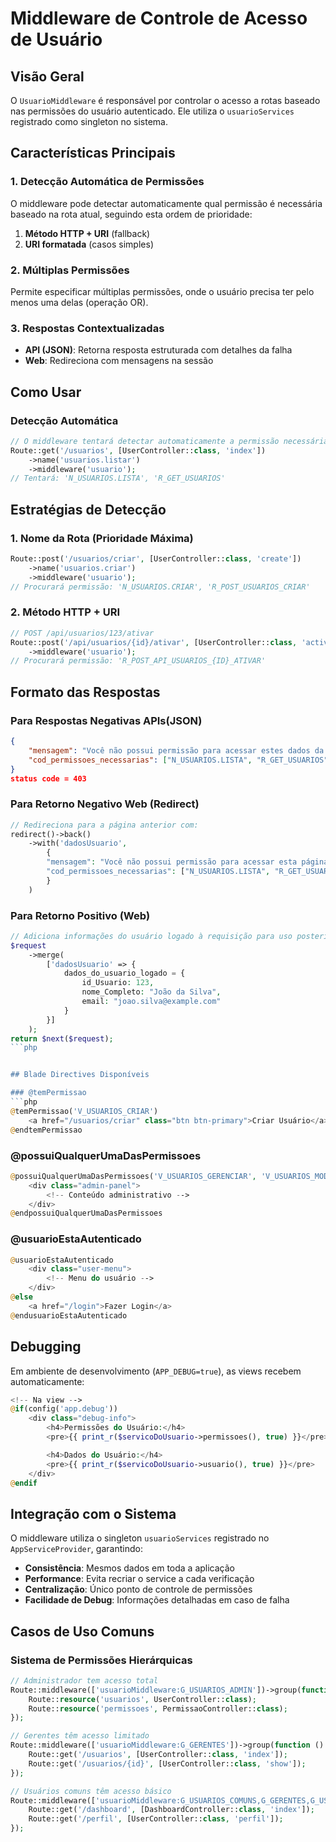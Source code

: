 # Middleware de Controle de Acesso de Usuário

## Visão Geral

O `UsuarioMiddleware` é responsável por controlar o acesso a rotas baseado nas permissões do usuário autenticado. Ele utiliza o `usuarioServices` registrado como singleton no sistema.

## Características Principais

### 1. **Detecção Automática de Permissões**
O middleware pode detectar automaticamente qual permissão é necessária baseado na rota atual, seguindo esta ordem de prioridade:

1. **Método HTTP + URI** (fallback)
2. **URI formatada** (casos simples)

### 2. **Múltiplas Permissões**
Permite especificar múltiplas permissões, onde o usuário precisa ter pelo menos uma delas (operação OR).

### 3. **Respostas Contextualizadas**
- **API (JSON)**: Retorna resposta estruturada com detalhes da falha
- **Web**: Redireciona com mensagens na sessão

## Como Usar

### Detecção Automática
```php
// O middleware tentará detectar automaticamente a permissão necessária
Route::get('/usuarios', [UserController::class, 'index'])
    ->name('usuarios.listar')
    ->middleware('usuario');
// Tentará: 'N_USUARIOS.LISTA', 'R_GET_USUARIOS'
```


## Estratégias de Detecção

### 1. Nome da Rota (Prioridade Máxima)
```php
Route::post('/usuarios/criar', [UserController::class, 'create'])
    ->name('usuarios.criar')
    ->middleware('usuario');
// Procurará permissão: 'N_USUARIOS.CRIAR', 'R_POST_USUARIOS_CRIAR'
```


### 2. Método HTTP + URI
```php
// POST /api/usuarios/123/ativar
Route::post('/api/usuarios/{id}/ativar', [UserController::class, 'activate'])
    ->middleware('usuario');
// Procurará permissão: 'R_POST_API_USUARIOS_{ID}_ATIVAR'
```



## Formato das Respostas

### Para Respostas Negativas APIs(JSON) 
```json
{
    "mensagem": "Você não possui permissão para acessar estes dados da API: /api/usuarios/123/ativar",
    "cod_permissoes_necessarias": ["N_USUARIOS.LISTA", "R_GET_USUARIOS"]
}    
status code = 403
```

### Para Retorno Negativo  Web (Redirect)
```php
// Redireciona para a página anterior com:
redirect()->back()
    ->with('dadosUsuario', 
        {
        "mensagem": "Você não possui permissão para acessar esta página.",
        "cod_permissoes_necessarias": ["N_USUARIOS.LISTA", "R_GET_USUARIOS"],
        }
    )
```

### Para Retorno Positivo (Web)
```php
// Adiciona informações do usuário logado à requisição para uso posterior
$request
    ->merge(
        ['dadosUsuario' => {
            dados_do_usuario_logado = {
                id_Usuario: 123,
                nome_Completo: "João da Silva",
                email: "joao.silva@example.com"
            }
        }]
    );
return $next($request);
```php


## Blade Directives Disponíveis

### @temPermissao
```php
@temPermissao('V_USUARIOS_CRIAR')
    <a href="/usuarios/criar" class="btn btn-primary">Criar Usuário</a>
@endtemPermissao
```

### @possuiQualquerUmaDasPermissoes
```php
@possuiQualquerUmaDasPermissoes('V_USUARIOS_GERENCIAR', 'V_USUARIOS_MODERAR')
    <div class="admin-panel">
        <!-- Conteúdo administrativo -->
    </div>
@endpossuiQualquerUmaDasPermissoes
```

### @usuarioEstaAutenticado
```php
@usuarioEstaAutenticado
    <div class="user-menu">
        <!-- Menu do usuário -->
    </div>
@else
    <a href="/login">Fazer Login</a>
@endusuarioEstaAutenticado
```

## Debugging

Em ambiente de desenvolvimento (`APP_DEBUG=true`), as views recebem automaticamente:


```php
<!-- Na view -->
@if(config('app.debug'))
    <div class="debug-info">
        <h4>Permissões do Usuário:</h4>
        <pre>{{ print_r($servicoDoUsuario->permissoes(), true) }}</pre>

        <h4>Dados do Usuário:</h4>
        <pre>{{ print_r($servicoDoUsuario->usuario(), true) }}</pre>
    </div>
@endif
```


## Integração com o Sistema

O middleware utiliza o singleton `usuarioServices` registrado no `AppServiceProvider`, garantindo:

- **Consistência**: Mesmos dados em toda a aplicação
- **Performance**: Evita recriar o service a cada verificação
- **Centralização**: Único ponto de controle de permissões
- **Facilidade de Debug**: Informações detalhadas em caso de falha

## Casos de Uso Comuns

### Sistema de Permissões Hierárquicas
```php
// Administrador tem acesso total
Route::middleware(['usuarioMiddleware:G_USUARIOS_ADMIN'])->group(function () {
    Route::resource('usuarios', UserController::class);
    Route::resource('permissoes', PermissaoController::class);
});

// Gerentes têm acesso limitado
Route::middleware(['usuarioMiddleware:G_GERENTES'])->group(function () {
    Route::get('/usuarios', [UserController::class, 'index']);
    Route::get('/usuarios/{id}', [UserController::class, 'show']);
});

// Usuários comuns têm acesso básico
Route::middleware(['usuarioMiddleware:G_USUARIOS_COMUNS,G_GERENTES,G_USUARIOS_ADMIN'])->group(function () {
    Route::get('/dashboard', [DashboardController::class, 'index']);
    Route::get('/perfil', [UserController::class, 'perfil']);
});
```
